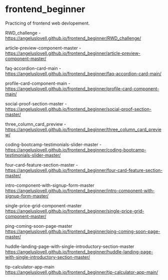 # frontend_beginner
Practicing of frontend web devlopement.


RWD_challenge -
https://angeluslovell.github.io/frontend_beginner/RWD_challenge/

article-preview-component-master -
https://angeluslovell.github.io/frontend_beginner/article-preview-component-master/

faq-accordion-card-main -
https://angeluslovell.github.io/frontend_beginner/faq-accordion-card-main/

profile-card-component-main -
https://angeluslovell.github.io/frontend_beginner/profile-card-component-main/

social-proof-section-master -
https://angeluslovell.github.io/frontend_beginner/social-proof-section-master/

three_column_card_preview -
https://angeluslovell.github.io/frontend_beginner/three_column_card_preview/

coding-bootcamp-testimonials-slider-master -
https://angeluslovell.github.io/frontend_beginner/coding-bootcamp-testimonials-slider-master/

four-card-feature-section-master -
https://angeluslovell.github.io/frontend_beginner/four-card-feature-section-master/

intro-component-with-signup-form-master
https://angeluslovell.github.io/frontend_beginner/intro-component-with-signup-form-master/

single-price-grid-component-master
https://angeluslovell.github.io/frontend_beginner/single-price-grid-component-master/

ping-coming-soon-page-master
https://angeluslovell.github.io/frontend_beginner/ping-coming-soon-page-master/

huddle-landing-page-with-single-introductory-section-master
https://angeluslovell.github.io/frontend_beginner/huddle-landing-page-with-single-introductory-section-master/

tip-calculator-app-main
https://angeluslovell.github.io/frontend_beginner/tip-calculator-app-main/